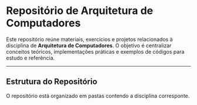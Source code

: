 # Repositório de Arquitetura de Computadores

Este repositório reúne materiais, exercícios e projetos relacionados à disciplina de **Arquitetura de Computadores**. O objetivo é centralizar conceitos teóricos, implementações práticas e exemplos de códigos para estudo e referência.

---

## Estrutura do Repositório

O repositório está organizado em pastas contendo a disciplina corresponte.
